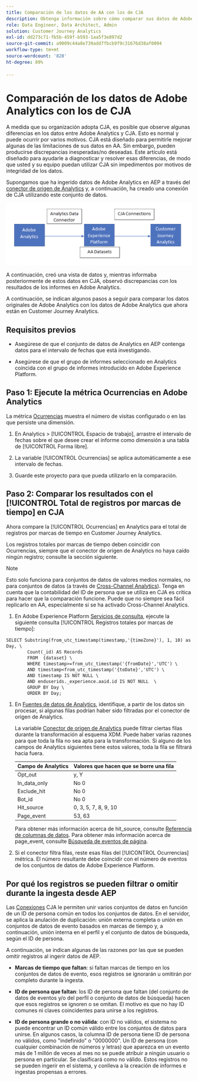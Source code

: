 ```yaml
---
title: Comparación de los datos de AA con los de CJA
description: Obtenga información sobre cómo comparar sus datos de Adobe Analytics con los de Customer Journey Analytics
role: Data Engineer, Data Architect, Admin
solution: Customer Journey Analytics
exl-id: dd273c71-fb5b-459f-b593-1aa5f3e897d2
source-git-commit: a9009c44a8e739add7fbcb9f9c31676d38af0094
workflow-type: tm+mt
source-wordcount: '828'
ht-degree: 89%

---
```


# Comparación de los datos de Adobe Analytics con los de CJA

A medida que su organización adopta CJA, es posible que observe algunas diferencias en los datos entre Adobe Analytics y CJA. Esto es normal y puede ocurrir por varios motivos. CJA está diseñado para permitirle mejorar algunas de las limitaciones de sus datos en AA. Sin embargo, pueden producirse discrepancias inesperadas/no deseadas. Este artículo está diseñado para ayudarle a diagnosticar y resolver esas diferencias, de modo que usted y su equipo puedan utilizar CJA sin impedimentos por motivos de integridad de los datos.

Supongamos que ha ingerido datos de Adobe Analytics en AEP a través del [conector de origen de Analytics](https://experienceleague.adobe.com/docs/experience-platform/sources/ui-tutorials/create/adobe-applications/analytics.html?lang=es) y, a continuación, ha creado una conexión de CJA utilizando este conjunto de datos.

![Flujo de datos](assets/compare.png)

A continuación, creó una vista de datos y, mientras informaba posteriormente de estos datos en CJA, observó discrepancias con los resultados de los informes en Adobe Analytics.

A continuación, se indican algunos pasos a seguir para comparar los datos originales de Adobe Analytics con los datos de Adobe Analytics que ahora están en Customer Journey Analytics.

## Requisitos previos

* Asegúrese de que el conjunto de datos de Analytics en AEP contenga datos para el intervalo de fechas que está investigando.

* Asegúrese de que el grupo de informes seleccionado en Analytics coincida con el grupo de informes introducido en Adobe Experience Platform.

## Paso 1: Ejecute la métrica Ocurrencias en Adobe Analytics

La métrica [Ocurrencias](https://experienceleague.adobe.com/docs/analytics/components/metrics/occurrences.html?lang=es) muestra el número de visitas configurado o en las que persiste una dimensión.

1. En Analytics > [!UICONTROL Espacio de trabajo], arrastre el intervalo de fechas sobre el que desee crear el informe como dimensión a una tabla de [!UICONTROL Forma libre].

1. La variable [!UICONTROL Ocurrencias] se aplica automáticamente a ese intervalo de fechas.

1. Guarde este proyecto para que pueda utilizarlo en la comparación.

## Paso 2: Comparar los resultados con el [!UICONTROL Total de registros por marcas de tiempo] en CJA

Ahora compare la [!UICONTROL Ocurrencias] en Analytics para el total de registros por marcas de tiempo en Customer Journey Analytics.

Los registros totales por marcas de tiempo deben coincidir con Ocurrencias, siempre que el conector de origen de Analytics no haya caído ningún registro; consulte la sección siguiente.

>[!NOTE]
>
>Esto solo funciona para conjuntos de datos de valores medios normales, no para conjuntos de datos (a través de [Cross-Channel Analytics](/help/cca/overview.md)). Tenga en cuenta que la contabilidad del ID de persona que se utiliza en CJA es crítica para hacer que la comparación funcione. Puede que no siempre sea fácil replicarlo en AA, especialmente si se ha activado Cross-Channel Analytics.

1. En Adobe Experience Platform [Servicios de consulta](https://experienceleague.adobe.com/docs/experience-platform/query/best-practices/adobe-analytics.html?lang=es), ejecute la siguiente consulta [!UICONTROL Registros totales por marcas de tiempo]:

```
SELECT Substring(from_utc_timestamp(timestamp,'{timeZone}'), 1, 10) as Day, \ 
        Count(_id) AS Records 
        FROM  {dataset} \ 
        WHERE timestamp>=from_utc_timestamp('{fromDate}','UTC') \ 
        AND timestamp<from_utc_timestamp('{toDate}','UTC') \ 
        AND timestamp IS NOT NULL \ 
        AND enduserids._experience.aaid.id IS NOT NULL  \ 
        GROUP BY Day \ 
        ORDER BY Day; 
```

1. En [Fuentes de datos de Analytics](https://experienceleague.adobe.com/docs/analytics/export/analytics-data-feed/data-feed-contents/datafeeds-reference.html?lang=es), identifique, a partir de los datos sin procesar, si algunas filas podrían haber sido filtradas por el conector de origen de Analytics.

   La variable [Conector de origen de Analytics](https://experienceleague.adobe.com/docs/experience-platform/sources/ui-tutorials/create/adobe-applications/analytics.html?lang=es) puede filtrar ciertas filas durante la transformación al esquema XDM. Puede haber varias razones para que toda la fila no sea apta para la transformación. Si alguno de los campos de Analytics siguientes tiene estos valores, toda la fila se filtrará hacia fuera.

   | Campo de Analytics | Valores que hacen que se borre una fila |
   | --- | --- |
   | Opt_out | y, Y |
   | In_data_only | No 0 |
   | Exclude_hit | No 0 |
   | Bot_id | No 0 |
   | Hit_source | 0, 3, 5, 7, 8, 9, 10 |
   | Page_event | 53, 63 |

   Para obtener más información acerca de hit\_source, consulte [Referencia de columnas de datos](https://experienceleague.adobe.com/docs/analytics/export/analytics-data-feed/data-feed-contents/datafeeds-reference.html?lang=es). Para obtener más información acerca de page\_event, consulte [Búsqueda de eventos de página](https://experienceleague.adobe.com/docs/analytics/export/analytics-data-feed/data-feed-contents/datafeeds-page-event.html?lang=es).

1. Si el conector filtra filas, reste esas filas del [!UICONTROL Ocurrencias] métrica. El número resultante debe coincidir con el número de eventos de los conjuntos de datos de Adobe Experience Platform.

## Por qué los registros se pueden filtrar o omitir durante la ingesta desde AEP

Las [Conexiones](/help/connections/create-connection.md) CJA le permiten unir varios conjuntos de datos en función de un ID de persona común en todos los conjuntos de datos. En el servidor, se aplica la anulación de duplicación: unión externa completa o unión en conjuntos de datos de evento basados en marcas de tiempo y, a continuación, unión interna en el perfil y el conjunto de datos de búsqueda, según el ID de persona.

A continuación, se indican algunas de las razones por las que se pueden omitir registros al ingerir datos de AEP.

* **Marcas de tiempo que faltan**: si faltan marcas de tiempo en los conjuntos de datos de evento, esos registros se ignorarán u omitirán por completo durante la ingesta.

* **ID de persona que faltan**: los ID de persona que faltan (del conjunto de datos de eventos y/o del perfil o conjunto de datos de búsqueda) hacen que esos registros se ignoren o se omitan. El motivo es que no hay ID comunes ni claves coincidentes para unirse a los registros.

* **ID de persona grande o no válida**: con ID no válidos, el sistema no puede encontrar un ID común válido entre los conjuntos de datos para unirse. En algunos casos, la columna ID de persona tiene ID de persona no válidos, como &quot;indefinido&quot; o &quot;0000000&quot;. Un ID de persona (con cualquier combinación de números y letras) que aparezca en un evento más de 1 millón de veces al mes no se puede atribuir a ningún usuario o persona en particular. Se clasificará como no válido. Estos registros no se pueden ingerir en el sistema, y conlleva a la creación de informes e ingestas propensas a errores.
